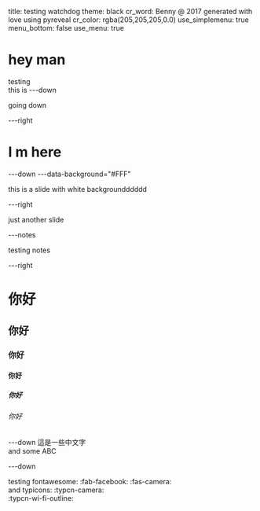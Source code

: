 title: testing watchdog
theme: black
cr_word: Benny @ 2017 generated with love using pyreveal
cr_color: rgba(205,205,205,0.0)
use_simplemenu: true
menu_bottom: false
use_menu: true

# hey man
testing  
this is
---down

going down

---right

# I m here

---down
---data-background="#FFF"

this is a slide with white backgroundddddd

---right

just another slide

---notes

testing notes

---right

# 你好
## 你好
### 你好
#### 你好
##### 你好
###### 你好

---down
這是一些中文字  
and some ABC

---down

testing fontawesome: :fab-facebook:
:fas-camera:  
and typicons:
:typcn-camera:  
:typcn-wi-fi-outline:

